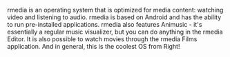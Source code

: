 rmedia is an operating system that is optimized for media content: watching video and listening to audio. rmedia is based on Android and has the ability to run pre-installed applications. rmedia also features Animusic - it's essentially a regular music visualizer, but you can do anything in the rmedia Editor. It is also possible to watch movies through the rmedia Films application. And in general, this is the coolest OS from Right!
